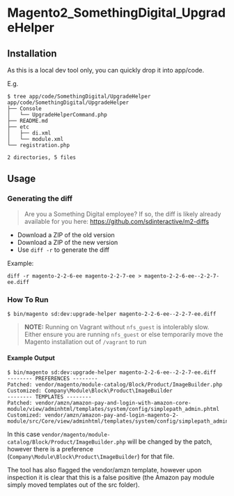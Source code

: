 # Magento2_SomethingDigital_UpgradeHelper

## Installation 

As this is a local dev tool only, you can quickly drop it into app/code.

E.g.

```
$ tree app/code/SomethingDigital/UpgradeHelper
app/code/SomethingDigital/UpgradeHelper
├── Console
│   └── UpgradeHelperCommand.php
├── README.md
├── etc
│   ├── di.xml
│   └── module.xml
└── registration.php

2 directories, 5 files
```

## Usage

### Generating the diff

> Are you a Something Digital employee? If so, the diff is likely already available for you here: https://github.com/sdinteractive/m2-diffs

- Download a ZIP of the old version
- Download a ZIP of the new version
- Use `diff -r` to generate the diff

Example:

```
diff -r magento-2-2-6-ee magento-2-2-7-ee > magento-2-2-6-ee--2-2-7-ee.diff
```

### How To Run

```
$ bin/magento sd:dev:upgrade-helper magento-2-2-6-ee--2-2-7-ee.diff
```

> **NOTE:** Running on Vagrant without `nfs_guest` is intolerably slow. Either ensure you are running `nfs_guest` or else temporarily move the Magento installation out of `/vagrant` to run

#### Example Output

```
$ bin/magento sd:dev:upgrade-helper magento-2-2-6-ee--2-2-7-ee.diff
-------- PREFERENCES --------
Patched: vendor/magento/module-catalog/Block/Product/ImageBuilder.php
Customized: Company\Module\Block\Product\ImageBuilder
-------- TEMPLATES --------
Patched: vendor/amzn/amazon-pay-and-login-with-amazon-core-module/view/adminhtml/templates/system/config/simplepath_admin.phtml
Customized: vendor/amzn/amazon-pay-and-login-magento-2-module/src/Core/view/adminhtml/templates/system/config/simplepath_admin.phtml
```

In this case `vendor/magento/module-catalog/Block/Product/ImageBuilder.php` will be changed by the patch, however there is a preference (`Company\Module\Block\Product\ImageBuilder`) for that file.

The tool has also flagged the vendor/amzn template, however upon inspection it is clear that this is a false positive (the Amazon pay module simply moved templates out of the src folder).

